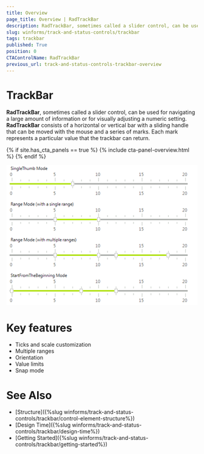 ```yaml
---
title: Overview
page_title: Overview | RadTrackBar
description: RadTrackBar, sometimes called a slider control, can be used for navigating a large amount of information or for visually adjusting a numeric setting. 
slug: winforms/track-and-status-controls/trackbar
tags: trackbar
published: True
position: 0
CTAControlName: RadTrackBar
previous_url: track-and-status-controls-trackbar-overview
---
```


# TrackBar

__RadTrackBar__, sometimes called a slider control, can be used for navigating a large amount of information or for visually adjusting a numeric setting. __RadTrackBar__ consists of a horizontal or vertical bar with a sliding handle that can be moved with the mouse and a series of marks. Each mark represents a particular value that the trackbar can return.

{% if site.has_cta_panels == true %}
{% include cta-panel-overview.html %}
{% endif %}

![track-and-status-controls-trackbar-overview 001](images/track-and-status-controls-trackbar-overview001.png)

# Key features

* Ticks and scale customization
* Multiple ranges
* Orientation 
* Value limits
* Snap mode

# See Also

* [Structure]({%slug winforms/track-and-status-controls/trackbar/control-element-structure%})	
* [Design Time]({%slug winforms/track-and-status-controls/trackbar/design-time%})
* [Getting Started]({%slug winforms/track-and-status-controls/trackbar/getting-started%})	